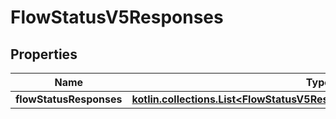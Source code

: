 
# FlowStatusV5Responses

## Properties
Name | Type | Description | Notes
------------ | ------------- | ------------- | -------------
**flowStatusResponses** | [**kotlin.collections.List&lt;FlowStatusV5ResponsesFlowStatusResponsesInner&gt;**](FlowStatusV5ResponsesFlowStatusResponsesInner.md) |  |  [optional]



